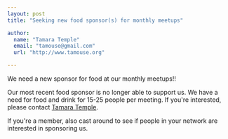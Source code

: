 ```yaml
---
layout: post
title: "Seeking new food sponsor(s) for monthly meetups"

author:
  name: "Tamara Temple"
  email: "tamouse@gmail.com"
  url: "http://www.tamouse.org"

---
```


We need a new sponsor for food at our monthly meetups!!

Our most recent food sponsor is no longer able to support us. We have
a need for food and drink for 15-25 people per meeting. If you're
interested, please contact
[Tamara Temple]({mailto:tamouse@gmail.com}).

If you're a member, also cast around to see if people in your network
are interested in sponsoring us.

